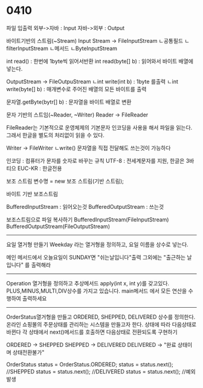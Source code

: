 # 0410

파일 입출력
외부->자바 : Input
자바->외부 : Output

바이트기반의 스트림(~Stream)
Input Stream -> FileInputStream
ㄴ공통필드     ㄴfilterInputStream
ㄴ메서드       ㄴByteInputStream

int read() : 한번에 1byte씩 읽어서반환
int read(byte[] b) : 읽어와서 바이트 배열에 넣는다.

OutputStream -> FileOutpuStream
ㄴint write(int b) : 1byte 를출력
ㄴint write(byte[] b) : 매개변수로 주어진 배열의 모든 바이트를 출력

문자열.getByte(bytr[] b) : 문자열을 바이트 배열로 변환

문자 기반의 스트임(~Reader, ~Writer)
Reader -> FileReader

FileReader는 기본적으로 운영체제의 기본문자 인코딩을 사용을 해서 파일을 읽는다.
그래서 한글을 별도의 처리없이 읽을 수 있다.

Writer -> FileWriter
ㄴwrite()
문자열을 직접 전달해도 쓰는것이 가능하다

인코딩 : 컴퓨터가 문자를 숫자로 바꾸는 규칙
UTF-8 : 전세계문자를 지원, 한글은 3바티으
EUC-KR : 한글전용

보조 스트림 변수명 = new 보조 스트림(기반 스트림);

바이트 기반 보조스트림

BufferedInputStream : 읽어오는것
BufferedOutputStream : 쓰는것

보조스트림으로 파일 복사하기
BufferedInputStream(FileInputStream)
BufferedOutputStream(FileOutputStream)



---------------------------------------
요일 열거형 만들기
Weekday 라는 열거형을 정의하고, 요일 이름을 상수로 넣는다.

메인 메서드에서 오늘요일이 SUNDAY면 "쉬는날입니다"출력
그외에는 "출근하는 날입니다" 를 출력해라

---------------------------------------

Operation 열거형을 정의하고
추상메서드 apply(int x, int y)를 갖고있다.
PLUS,MINUS,MULTI,DIV상수를 가지고 있습니다.
main메서드 에서 모든 연산을 수행하여 출력하세요

---------------------------------------
OrderStatus열거형을 만들고
ORDERED, SHEPPED, DELIVERED 상수를 정의한다.
온라인 쇼핑몰의 주문상태를 관리하는 시스템을 만들고자 한다.
상태에 따라 다음상태로 바뀐다
각 상태에서 next()메서드를 호출하면 다음상태로 전환되도록 구현하기

ORDERED -> SHEPPED
SHEPPED -> DELIVERED
DELIVERED -> "완료 상태이며 상태전환불가"

OrderStatus status = OrderStatus.ORDERED;
status = status.next(); //SHEPPED
status = status.next(); //DELIVERED
status = status.next(); //예외발생












